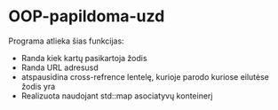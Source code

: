 # OOP-papildoma-uzd

Programa atlieka šias funkcijas:
- Randa kiek kartų pasikartoja žodis
- Randa URL adresusd
- atspausidina cross-refrence lentelę, kurioje parodo kuriose eilutėse žodis yra
- Realizuota naudojant std::map asociatyvų konteinerį
